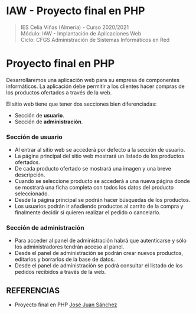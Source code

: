 # IAW - Proyecto final en PHP
>IES Celia Viñas (Almería) - Curso 2020/2021   
>Módulo: IAW - Implantación de Aplicaciones Web   
>Ciclo: CFGS Administración de Sistemas Informáticos en Red 

# Proyecto final en PHP
Desarrollaremos una aplicación web para su empresa de componentes informáticos. La aplicación debe permitir a los clientes hacer compras de los productos ofertados a través de la web.

El sitio web tiene que tener dos secciones bien diferenciadas: 
- Sección de **usuario**. 
- Sección de **administración**.

### Sección de usuario
- Al entrar al sitio web se accederá por defecto a la sección de usuario.
- La página principal del sitio web mostrará un listado de los productos ofertados.
- De cada producto ofertado se mostrará una imagen y una breve descripción.
- Cuando se seleccione producto se accederá a una nueva página donde se mostrará una ficha completa con todos los datos del producto seleccionado.
- Desde la página principal se podrán hacer búsquedas de los productos.
- Los usuarios podrán ir añadiendo productos al carrito de la compra y finalmente decidir si quieren realizar el pedido o cancelarlo.

### Sección de administración
- Para acceder al panel de administración habrá que autenticarse y sólo los administradores tendrán acceso al panel.
- Desde el panel de administración se podrán crear nuevos productos, editarlos y borrarlos de la base de datos.
- Desde el panel de administración se podrá consultar el listado de los pedidos recibidos a través de la web.

## REFERENCIAS
- Proyecto final en PHP [José Juan Sánchez](https://josejuansanchez.org/iaw/proyecto-php/index.html)